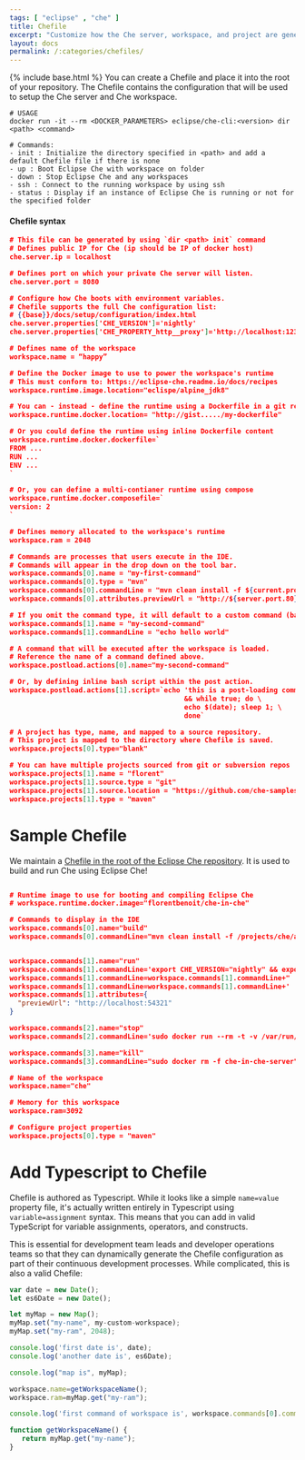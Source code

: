 ```yaml
---
tags: [ "eclipse" , "che" ]
title: Chefile
excerpt: "Customize how the Che server, workspace, and project are generated from your project"
layout: docs
permalink: /:categories/chefiles/
---
```

{% include base.html %}
You can create a Chefile and place it into the root of your repository. The Chefile contains the configuration that will be used to setup the Che server and Che workspace.

```
# USAGE
docker run -it --rm <DOCKER_PARAMETERS> eclipse/che-cli:<version> dir <path> <command>

# Commands:
- init : Initialize the directory specified in <path> and add a default Chefile file if there is none
- up : Boot Eclipse Che with workspace on folder
- down : Stop Eclipse Che and any workspaces
- ssh : Connect to the running workspace by using ssh
- status : Display if an instance of Eclipse Che is running or not for the specified folder
```


#### Chefile syntax

```json  
# This file can be generated by using `dir <path> init` command
# Defines public IP for Che (ip should be IP of docker host)
che.server.ip = localhost

# Defines port on which your private Che server will listen.
che.server.port = 8080

# Configure how Che boots with environment variables.
# Chefile supports the full Che configuration list:
# {{base}}/docs/setup/configuration/index.html
che.server.properties['CHE_VERSION']='nightly'
che.server.properties['CHE_PROPERTY_http__proxy']='http://localhost:1234'

# Defines name of the workspace
workspace.name = “happy”

# Define the Docker image to use to power the workspace's runtime
# This must conform to: https://eclipse-che.readme.io/docs/recipes
workspace.runtime.image.location="eclispe/alpine_jdk8"

# You can - instead - define the runtime using a Dockerfile in a git repo
workspace.runtime.docker.location= "http://gist...../my-dockerfile"

# Or you could define the runtime using inline Dockerfile content
workspace.runtime.docker.dockerfile=`
FROM ...
RUN ...
ENV ...
`

# Or, you can define a multi-contianer runtime using compose
workspace.runtime.docker.composefile=`
version: 2
`

# Defines memory allocated to the workspace's runtime
workspace.ram = 2048

# Commands are processes that users execute in the IDE.
# Commands will appear in the drop down on the tool bar.
workspace.commands[0].name = "my-first-command"
workspace.commands[0].type = "mvn"
workspace.commands[0].commandLine = "mvn clean install -f ${current.project.path}"
workspace.commands[0].attributes.previewUrl = "http://${server.port.80}/${current.project.relpath}"

# If you omit the command type, it will default to a custom command (bash).
workspace.commands[1].name = "my-second-command"
workspace.commands[1].commandLine = "echo hello world"

# A command that will be executed after the workspace is loaded.
# Reference the name of a command defined above.
workspace.postload.actions[0].name="my-second-command"

# Or, by defining inline bash script within the post action.
workspace.postload.actions[1].script=`echo 'this is a post-loading command' \
                                           && while true; do \
                                           echo $(date); sleep 1; \
                                           done`

# A project has type, name, and mapped to a source repository.
# This project is mapped to the directory where Chefile is saved.
workspace.projects[0].type="blank"

# You can have multiple projects sourced from git or subversion repos
workspace.projects[1].name = "florent"
workspace.projects[1].source.type = "git"
workspace.projects[1].source.location = "https://github.com/che-samples/web-java-spring-petclinic"
workspace.projects[1].type = "maven"
```

# Sample Chefile  
We maintain a [Chefile in the root of the Eclipse Che repository](https://github.com/eclipse/che/blob/master/Chefile). It is used to build and run Che using Eclipse Che!

```json

# Runtime image to use for booting and compiling Eclipse Che
# workspace.runtime.docker.image="florentbenoit/che-in-che"

# Commands to display in the IDE
workspace.commands[0].name="build"
workspace.commands[0].commandLine="mvn clean install -f /projects/che/assembly/assembly-main"


workspace.commands[1].name="run"
workspace.commands[1].commandLine='export CHE_VERSION="nightly" && export CHE_BIN_PATH=$(ls -d /projects/che/assembly/assembly-main/target/eclipse-che-*/eclipse-che-*); sudo docker run --rm -t -v /var/run/docker.sock:/var/run/docker.sock'
workspace.commands[1].commandLine=workspace.commands[1].commandLine+"  --env CHE_LOCAL_BINARY=${CHE_BIN_PATH/'/projects/che'/$(sudo docker inspect --format '{{"{{"}} range .Mounts }}{{"{{"}} if eq .Destination \"/projects/che\" }}{{"{{"}} .Source }}{{"{{"}} end }}{{"{{"}} end }}' $(hostname))}"
workspace.commands[1].commandLine=workspace.commands[1].commandLine+'  --env CHE_PORT=54321 --env CHE_SERVER_CONTAINER_NAME="che-in-che-server" eclipse/che-launcher:nightly start'
workspace.commands[1].attributes={
  "previewUrl": "http://localhost:54321"
}

workspace.commands[2].name="stop"
workspace.commands[2].commandLine='sudo docker run --rm -t -v /var/run/docker.sock:/var/run/docker.sock --env CHE_SERVER_CONTAINER_NAME="che-in-che-server" eclipse/che-launcher stop'

workspace.commands[3].name="kill"
workspace.commands[3].commandLine="sudo docker rm -f che-in-che-server"

# Name of the workspace
workspace.name="che"

# Memory for this workspace
workspace.ram=3092

# Configure project properties
workspace.projects[0].type = "maven"
```

# Add Typescript to Chefile  
Chefile is authored as Typescript. While it looks like a simple `name=value` property file, it's actually written entirely in Typescript using `variable=assignment` syntax. This means that you can add in valid TypeScript for variable assignments, operators, and constructs.

This is essential for development team leads and developer operations teams so that they can dynamically generate the Chefile configuration as part of their continuous development processes.  While complicated, this is also a valid Chefile:

```javascript  
var date = new Date();
let es6Date = new Date();

let myMap = new Map();
myMap.set("my-name", my-custom-workspace);
myMap.set("my-ram", 2048);

console.log('first date is', date);
console.log('another date is', es6Date);

console.log("map is", myMap);

workspace.name=getWorkspaceName();
workspace.ram=myMap.get("my-ram");

console.log('first command of workspace is', workspace.commands[0].commandLine);

function getWorkspaceName() {
   return myMap.get("my-name");
}
```
